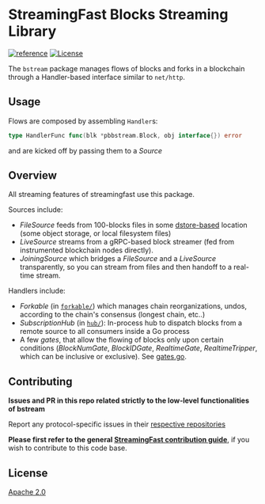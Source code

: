 # StreamingFast Blocks Streaming Library
[![reference](https://img.shields.io/badge/godoc-reference-5272B4.svg?style=flat-square)](https://pkg.go.dev/github.com/streamingfast/bstream)
[![License](https://img.shields.io/badge/License-Apache%202.0-blue.svg)](https://opensource.org/licenses/Apache-2.0)

The `bstream` package manages flows of blocks and forks in a blockchain
through a Handler-based interface similar to `net/http`.


## Usage

Flows are composed by assembling `Handler`s:

```go
type HandlerFunc func(blk *pbbstream.Block, obj interface{}) error
```

and are kicked off by passing them to a _Source_

## Overview

All streaming features of streamingfast use this package.

Sources include:

* _FileSource_ feeds from 100-blocks files in some [dstore-based](https://github.com/streamingfast/dstore) location (some object storage, or local filesystem files)
* _LiveSource_ streams from a gRPC-based block streamer (fed from instrumented blockchain nodes directly).
* _JoiningSource_ which bridges a _FileSource_ and a _LiveSource_ transparently, so you can stream from files and then handoff to a real-time stream.


Handlers include:

* _Forkable_ (in [`forkable/`](forkable/)) which manages chain reorganizations, undos, according to the chain's consensus (longest chain, etc..)
* _SubscriptionHub_ (in [`hub/`](hub/)): In-process hub to dispatch blocks from a remote source to all consumers inside a Go process
* A few _gates_, that allow the flowing of blocks only upon certain conditions (_BlockNumGate_, _BlockIDGate_, _RealtimeGate_, _RealtimeTripper_, which can be inclusive or exclusive). See [gates.go](gates.go).


## Contributing

**Issues and PR in this repo related strictly to the low-level functionalities of bstream**

Report any protocol-specific issues in their
[respective repositories](https://github.com/streamingfast/streamingfast#protocols)

**Please first refer to the general
[StreamingFast contribution guide](https://github.com/streamingfast/streamingfast/blob/master/CONTRIBUTING.md)**,
if you wish to contribute to this code base.

## License

[Apache 2.0](LICENSE)
